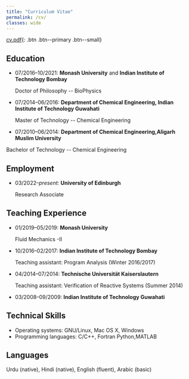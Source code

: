 ```yaml
---
title: "Curriculum Vitae"
permalink: /cv/
classes: wide
---
```


 [cv.pdf](/assets/files/cvm.pdf){: .btn .btn--primary .btn--small}

## Education

* 07/2016&ndash;10/2021: **Monash University** and **Indian Institute of Technology Bombay**

  Doctor of Philosophy -- BioPhysics
* 07/2014&ndash;06/2016: **Department of Chemical Engineering, Indian Institute of Technology Guwahati**

  Master of Technology -- Chemical Engineering
* 07/2010&ndash;06/2014: **Department of Chemical Engineering,Aligarh Muslim University**

Bachelor of Technology -- Chemical Engineering

## Employment

* 03/2022&ndash;_present_: **University of Edinburgh**

  Research Associate

## Teaching Experience

* 01/2019&ndash;05/2019: **Monash University**

  Fluid Mechanics -II
* 10/2016&ndash;02/2017: **Indian Institute of Technology Bombay**

  Teaching assistant: Program Analysis (Winter 2016/2017)
* 04/2014&ndash;07/2014: **Technische Universität Kaiserslautern**

  Teaching assistant: Verification of Reactive Systems (Summer 2014)
* 03/2008&ndash;09/2009: **Indian Institute of Technology Guwahati**

  

## Technical Skills

* Operating systems: GNU/Linux, Mac OS X, Windows
* Programming languages: C/C++, Fortran Python,MATLAB

## Languages

Urdu (native), Hindi (native), English (fluent), Arabic (basic)
